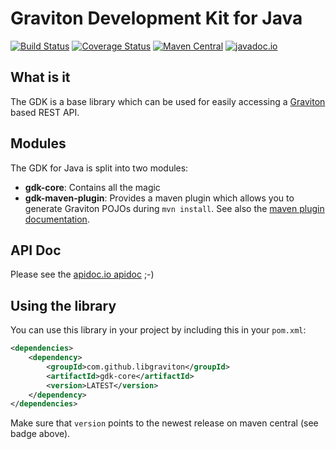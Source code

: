 # Graviton Development Kit for Java

[![Build Status](https://travis-ci.org/libgraviton/gdk-java.svg?branch=develop)](https://travis-ci.org/libgraviton/gdk-java) [![Coverage Status](https://coveralls.io/repos/github/libgraviton/gdk-java/badge.svg?branch=develop)](https://coveralls.io/github/libgraviton/gdk-java?branch=develop) [![Maven Central](https://maven-badges.herokuapp.com/maven-central/com.github.libgraviton/gdk/badge.svg)](https://maven-badges.herokuapp.com/maven-central/com.github.libgraviton/gdk) [![javadoc.io](https://javadocio-badges.herokuapp.com/com.github.libgraviton/gdk/badge.svg)](https://javadocio-badges.herokuapp.com/com.github.libgraviton/gdk)

## What is it

The GDK is a base library which can be used for easily accessing a [Graviton](https://github.com/libgraviton/graviton) based REST API.

## Modules
The GDK for Java is split into two modules:
* **gdk-core**: Contains all the magic
* **gdk-maven-plugin**: Provides a maven plugin which allows you to generate Graviton POJOs during `mvn install`. See also the [maven plugin documentation](gdk-maven-plugin/README.md).

## API Doc

Please see the [apidoc.io apidoc](http://www.javadoc.io/doc/com.github.libgraviton/gdk) ;-)

## Using the library

You can use this library in your project by including this in your `pom.xml`:

```xml
<dependencies>
	<dependency>
		<groupId>com.github.libgraviton</groupId>
		<artifactId>gdk-core</artifactId>
		<version>LATEST</version>
	</dependency>
</dependencies>
```

Make sure that `version` points to the newest release on maven central (see badge above).
